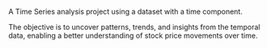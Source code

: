 A Time Series analysis project using a dataset with a time component.

The objective is to uncover patterns, trends, and insights from the temporal data, enabling a better understanding of stock price movements over time.
